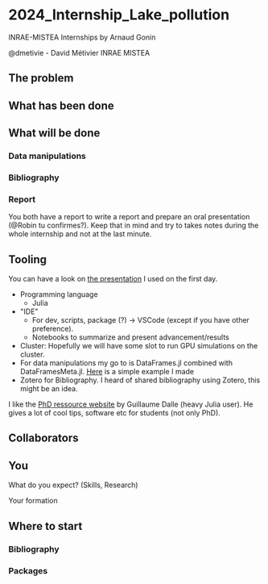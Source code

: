 # 2024_Internship_Lake_pollution

INRAE-MISTEA Internships by Arnaud Gonin

@dmetivie - David Métivier INRAE MISTEA

## The problem



## What has been done


## What will be done

### Data manipulations

### Bibliography

### Report

You both have a report to write a report and prepare an oral presentation (@Robin tu confirmes?).
Keep that in mind and try to takes notes during the whole internship and not at the last minute.

## Tooling

You can have a look on [the presentation](https://github.com/dmetivie/MyJuliaIntroDocs.jl/tree/master/first_day) I used on the first day.

- Programming language
  - Julia
- "IDE"
  - For dev, scripts, package (?) -> VSCode (except if you have other preference).
  - Notebooks to summarize and present advancement/results
- Cluster: Hopefully we will have some slot to run GPU simulations on the cluster.
- For data manipulations my go to is DataFrames.jl combined with DataFramesMeta.jl. [Here](https://david.metivier.pages.mia.inra.fr/website/julia_weather/) is a simple example I made
- Zotero for Bibliography. I heard of shared bibliography using Zotero, this might be an idea.

I like the [PhD ressource website](https://phd-resources.github.io/) by Guillaume Dalle (heavy Julia user). He gives a lot of cool tips, software etc for students (not only PhD).

## Collaborators

## You

What do you expect? (Skills, Research)

Your formation

## Where to start

### Bibliography


### Packages
